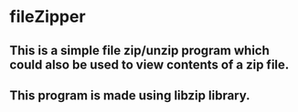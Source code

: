 # fileZipper
## This is a simple file zip/unzip program which could also be used to view contents of a zip file.  
## This program is made using libzip library.
